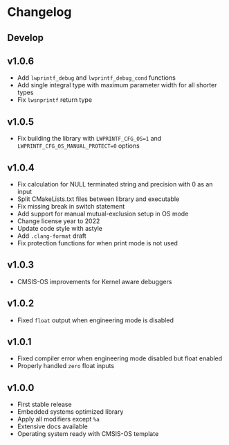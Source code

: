 # Changelog

## Develop

## v1.0.6

- Add `lwprintf_debug` and `lwprintf_debug_cond` functions
- Add single integral type with maximum parameter width for all shorter types
- Fix `lwsnprintf` return type

## v1.0.5

- Fix building the library with `LWPRINTF_CFG_OS=1` and `LWPRINTF_CFG_OS_MANUAL_PROTECT=0` options

## v1.0.4

- Fix calculation for NULL terminated string and precision with 0 as an input
- Split CMakeLists.txt files between library and executable
- Fix missing break in switch statement
- Add support for manual mutual-exclusion setup in OS mode
- Change license year to 2022
- Update code style with astyle
- Add `.clang-format` draft
- Fix protection functions for when print mode is not used

## v1.0.3

- CMSIS-OS improvements for Kernel aware debuggers

## v1.0.2

- Fixed `float` output when engineering mode is disabled

## v1.0.1

- Fixed compiler error when engineering mode disabled but float enabled
- Properly handled `zero` float inputs

## v1.0.0

- First stable release
- Embedded systems optimized library
- Apply all modifiers except `%a`
- Extensive docs available
- Operating system ready with CMSIS-OS template
